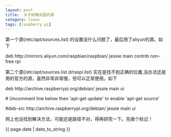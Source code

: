 ```yaml
---
layout: post
title:  关于树莓派国内源
category: linux
tags: [raspberry pi]
---
```

<p>第一个源(/etc/apt/sources.list) 的设置没什么问题了，最后用了aliyun的源。如下</p>
<p>deb http://mirrors.aliyun.com/raspbian/raspbian/ jessie main contrib non-free rpi</p>
<p>第二个源(/etc/apt/sources.list.d/raspi.list) 实在是找不到正确的位置,没办法还是用的官方的源，虽然非常非常慢，但可以正常使用。如下</p>
<p>deb http://archive.raspberrypi.org/debian/ jessie main ui</p>
<p># Uncomment line below then 'apt-get update' to enable 'apt-get source'</p>
<p>#deb-src http://archive.raspberrypi.org/debian/ jessie main ui</p>
<p>网上也没找到解决方法，可能还是路径不对，得再研究一下。先做个标记！</p>

{{ page.date | date_to_string }}
